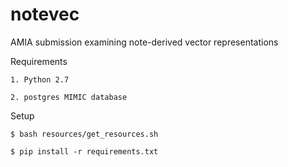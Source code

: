 # notevec
AMIA submission examining note-derived vector representations


Requirements

    1. Python 2.7

    2. postgres MIMIC database


Setup

    $ bash resources/get_resources.sh

    $ pip install -r requirements.txt


